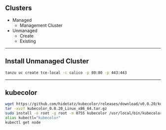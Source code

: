 ## Clusters

- Managed
  - Management Cluster
- Unmanaged
  - Create
  - Existing

---

## Install Unmanaged Cluster
```bash
tanzu uc create tce-local -c calico -p 80:80 -p 443:443
```

---

## kubecolor

```bash
wget https://github.com/hidetatz/kubecolor/releases/download/v0.0.20/kubecolor_0.0.20_Linux_x86_64.tar.gz
tar -xvzf kubecolor_0.0.20_Linux_x86_64.tar.gz
sudo install -o root -g root -m 0755 kubecolor /usr/local/bin/kubecolor
alias kubectl="kubecolor"
kubectl get node
```